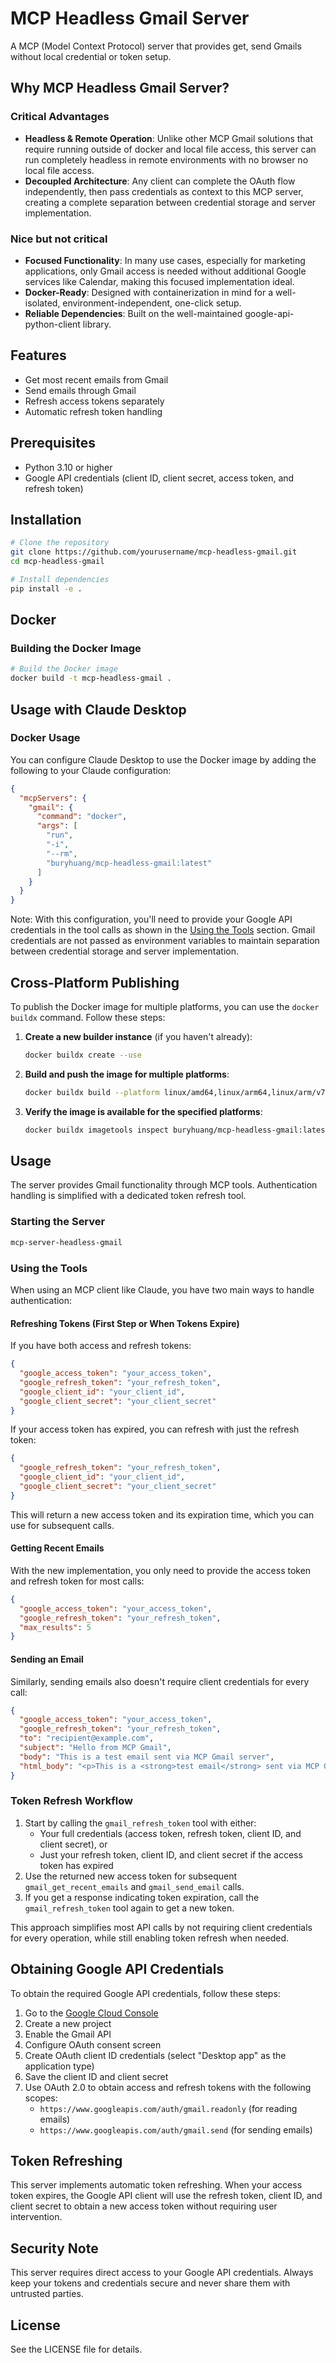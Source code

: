 # MCP Headless Gmail Server

A MCP (Model Context Protocol) server that provides get, send Gmails without local credential or token setup.

## Why MCP Headless Gmail Server?
### Critical Advantages
- **Headless & Remote Operation**: Unlike other MCP Gmail solutions that require running outside of docker and local file access, this server can run completely headless in remote environments with no browser no local file access.
- **Decoupled Architecture**: Any client can complete the OAuth flow independently, then pass credentials as context to this MCP server, creating a complete separation between credential storage and server implementation.

### Nice but not critical
- **Focused Functionality**: In many use cases, especially for marketing applications, only Gmail access is needed without additional Google services like Calendar, making this focused implementation ideal.
- **Docker-Ready**: Designed with containerization in mind for a well-isolated, environment-independent, one-click setup.
- **Reliable Dependencies**: Built on the well-maintained google-api-python-client library.

## Features

- Get most recent emails from Gmail
- Send emails through Gmail
- Refresh access tokens separately
- Automatic refresh token handling

## Prerequisites

- Python 3.10 or higher
- Google API credentials (client ID, client secret, access token, and refresh token)

## Installation

```bash
# Clone the repository
git clone https://github.com/yourusername/mcp-headless-gmail.git
cd mcp-headless-gmail

# Install dependencies
pip install -e .
```

## Docker

### Building the Docker Image

```bash
# Build the Docker image
docker build -t mcp-headless-gmail .
```

## Usage with Claude Desktop

### Docker Usage

You can configure Claude Desktop to use the Docker image by adding the following to your Claude configuration:

```json
{
  "mcpServers": {
    "gmail": {
      "command": "docker",
      "args": [
        "run",
        "-i",
        "--rm",
        "buryhuang/mcp-headless-gmail:latest"
      ]
    }
  }
}
```

Note: With this configuration, you'll need to provide your Google API credentials in the tool calls as shown in the [Using the Tools](#using-the-tools) section. Gmail credentials are not passed as environment variables to maintain separation between credential storage and server implementation.

## Cross-Platform Publishing

To publish the Docker image for multiple platforms, you can use the `docker buildx` command. Follow these steps:

1. **Create a new builder instance** (if you haven't already):
   ```bash
   docker buildx create --use
   ```

2. **Build and push the image for multiple platforms**:
   ```bash
   docker buildx build --platform linux/amd64,linux/arm64,linux/arm/v7 -t buryhuang/mcp-headless-gmail:latest --push .
   ```

3. **Verify the image is available for the specified platforms**:
   ```bash
   docker buildx imagetools inspect buryhuang/mcp-headless-gmail:latest
   ```

## Usage

The server provides Gmail functionality through MCP tools. Authentication handling is simplified with a dedicated token refresh tool.

### Starting the Server

```bash
mcp-server-headless-gmail
```

### Using the Tools

When using an MCP client like Claude, you have two main ways to handle authentication:

#### Refreshing Tokens (First Step or When Tokens Expire)

If you have both access and refresh tokens:
```json
{
  "google_access_token": "your_access_token",
  "google_refresh_token": "your_refresh_token",
  "google_client_id": "your_client_id",
  "google_client_secret": "your_client_secret"
}
```

If your access token has expired, you can refresh with just the refresh token:
```json
{
  "google_refresh_token": "your_refresh_token",
  "google_client_id": "your_client_id",
  "google_client_secret": "your_client_secret"
}
```

This will return a new access token and its expiration time, which you can use for subsequent calls.

#### Getting Recent Emails

With the new implementation, you only need to provide the access token and refresh token for most calls:

```json
{
  "google_access_token": "your_access_token",
  "google_refresh_token": "your_refresh_token",
  "max_results": 5
}
```

#### Sending an Email

Similarly, sending emails also doesn't require client credentials for every call:

```json
{
  "google_access_token": "your_access_token",
  "google_refresh_token": "your_refresh_token",
  "to": "recipient@example.com",
  "subject": "Hello from MCP Gmail",
  "body": "This is a test email sent via MCP Gmail server",
  "html_body": "<p>This is a <strong>test email</strong> sent via MCP Gmail server</p>"
}
```

### Token Refresh Workflow

1. Start by calling the `gmail_refresh_token` tool with either:
   - Your full credentials (access token, refresh token, client ID, and client secret), or
   - Just your refresh token, client ID, and client secret if the access token has expired
2. Use the returned new access token for subsequent `gmail_get_recent_emails` and `gmail_send_email` calls.
3. If you get a response indicating token expiration, call the `gmail_refresh_token` tool again to get a new token.

This approach simplifies most API calls by not requiring client credentials for every operation, while still enabling token refresh when needed.

## Obtaining Google API Credentials

To obtain the required Google API credentials, follow these steps:

1. Go to the [Google Cloud Console](https://console.cloud.google.com/)
2. Create a new project
3. Enable the Gmail API
4. Configure OAuth consent screen
5. Create OAuth client ID credentials (select "Desktop app" as the application type)
6. Save the client ID and client secret
7. Use OAuth 2.0 to obtain access and refresh tokens with the following scopes:
   - `https://www.googleapis.com/auth/gmail.readonly` (for reading emails)
   - `https://www.googleapis.com/auth/gmail.send` (for sending emails)

## Token Refreshing

This server implements automatic token refreshing. When your access token expires, the Google API client will use the refresh token, client ID, and client secret to obtain a new access token without requiring user intervention.

## Security Note

This server requires direct access to your Google API credentials. Always keep your tokens and credentials secure and never share them with untrusted parties.

## License

See the LICENSE file for details. 
